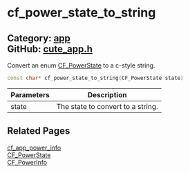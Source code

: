 # cf_power_state_to_string

Category: [app](https://github.com/RandyGaul/cute_framework/blob/master/docs/api_reference?id=app)  
GitHub: [cute_app.h](https://github.com/RandyGaul/cute_framework/blob/master/include/cute_app.h)  
---

Convert an enum [CF_PowerState](https://github.com/RandyGaul/cute_framework/blob/master/docs/app/cf_powerstate.md) to a c-style string.

```cpp
const char* cf_power_state_to_string(CF_PowerState state)
```

Parameters | Description
--- | ---
state | The state to convert to a string.

## Related Pages

[cf_app_power_info](https://github.com/RandyGaul/cute_framework/blob/master/docs/app/cf_app_power_info.md)  
[CF_PowerState](https://github.com/RandyGaul/cute_framework/blob/master/docs/app/cf_powerstate.md)  
[CF_PowerInfo](https://github.com/RandyGaul/cute_framework/blob/master/docs/app/cf_powerinfo.md)  
